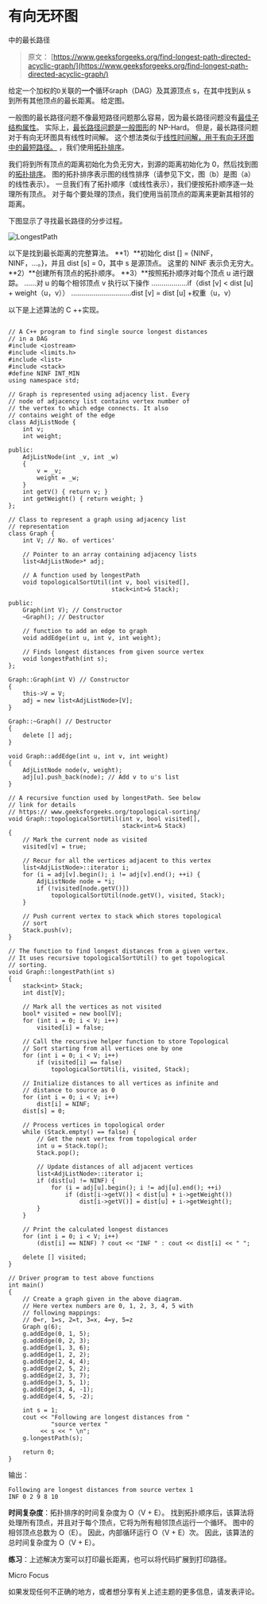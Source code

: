 # 有向无环图

中的最长路径

> 原文： [https://www.geeksforgeeks.org/find-longest-path-directed-acyclic-graph/](https://www.geeksforgeeks.org/find-longest-path-directed-acyclic-graph/)

给定一个加权的`D`关联的**一个**循环`G`raph（DAG）及其源顶点 s，在其中找到从 s 到所有其他顶点的最长距离。 给定图。

一般图的最长路径问题不像最短路径问题那么容易，因为最长路径问题没有[最佳子结构属性](https://www.geeksforgeeks.org/dynamic-programming-set-2-optimal-substructure-property/)。 实际上，[最长路径问题是一般图形](http://en.wikipedia.org/wiki/Longest_path_problem)的 NP-Hard。 但是，最长路径问题对于有向无环图具有线性时间解。 这个想法类似于[线性时间解，用于有向无环图中的最短路径。](https://www.geeksforgeeks.org/shortest-path-for-directed-acyclic-graphs/) ，我们使用[拓扑排序](https://www.geeksforgeeks.org/topological-sorting/)。

我们将到所有顶点的距离初始化为负无穷大，到源的距离初始化为 0，然后找到图的[拓扑排序](https://www.geeksforgeeks.org/topological-sorting/)。 图的拓扑排序表示图的线性排序（请参见下文，图（b）是图（a）的线性表示）。 一旦我们有了拓扑顺序（或线性表示），我们便按拓扑顺序逐一处理所有顶点。 对于每个要处理的顶点，我们使用当前顶点的距离来更新其相邻的距离。

下图显示了寻找最长路径的分步过程。

![LongestPath](img/5436e86149d255fbbf9b3dd661ae97b2.png)

以下是找到最长距离的完整算法。
**1）**初始化 dist [] = {NINF，NINF，…。}，并且 dist [s] = 0，其中 s 是源顶点。 这里的 NINF 表示负无穷大。
**2）**创建所有顶点的拓扑顺序。
**3）**按照拓扑顺序对每个顶点 u 进行跟踪。
…...对 u 的每个相邻顶点 v 执行以下操作
………………if（dist [v] < dist [u] + weight（u，v））
…………………………dist [v] = dist [u] +权重（u，v）

以下是上述算法的 C ++实现。

```

// A C++ program to find single source longest distances 
// in a DAG 
#include <iostream> 
#include <limits.h> 
#include <list> 
#include <stack> 
#define NINF INT_MIN 
using namespace std; 

// Graph is represented using adjacency list. Every  
// node of adjacency list contains vertex number of  
// the vertex to which edge connects. It also  
// contains weight of the edge  
class AdjListNode {  
    int v;  
    int weight;  

public:  
    AdjListNode(int _v, int _w)  
    {  
        v = _v;  
        weight = _w;  
    }  
    int getV() { return v; }  
    int getWeight() { return weight; }  
};  

// Class to represent a graph using adjacency list  
// representation  
class Graph {  
    int V; // No. of vertices'  

    // Pointer to an array containing adjacency lists  
    list<AdjListNode>* adj;  

    // A function used by longestPath  
    void topologicalSortUtil(int v, bool visited[],  
                             stack<int>& Stack);  

public:  
    Graph(int V); // Constructor  
    ~Graph(); // Destructor 

    // function to add an edge to graph  
    void addEdge(int u, int v, int weight);  

    // Finds longest distances from given source vertex  
    void longestPath(int s);  
};  

Graph::Graph(int V) // Constructor  
{  
    this->V = V;  
    adj = new list<AdjListNode>[V];  
}  

Graph::~Graph() // Destructor  
{  
    delete [] adj;  
}  

void Graph::addEdge(int u, int v, int weight)  
{  
    AdjListNode node(v, weight);  
    adj[u].push_back(node); // Add v to u's list  
}  

// A recursive function used by longestPath. See below  
// link for details  
// https:// www.geeksforgeeks.org/topological-sorting/  
void Graph::topologicalSortUtil(int v, bool visited[],  
                                stack<int>& Stack)  
{  
    // Mark the current node as visited  
    visited[v] = true;  

    // Recur for all the vertices adjacent to this vertex  
    list<AdjListNode>::iterator i;  
    for (i = adj[v].begin(); i != adj[v].end(); ++i) {  
        AdjListNode node = *i;  
        if (!visited[node.getV()])  
            topologicalSortUtil(node.getV(), visited, Stack);  
    }  

    // Push current vertex to stack which stores topological  
    // sort  
    Stack.push(v);  
}  

// The function to find longest distances from a given vertex.  
// It uses recursive topologicalSortUtil() to get topological  
// sorting.  
void Graph::longestPath(int s)  
{  
    stack<int> Stack;  
    int dist[V];  

    // Mark all the vertices as not visited  
    bool* visited = new bool[V];  
    for (int i = 0; i < V; i++)  
        visited[i] = false;  

    // Call the recursive helper function to store Topological  
    // Sort starting from all vertices one by one  
    for (int i = 0; i < V; i++)  
        if (visited[i] == false)  
            topologicalSortUtil(i, visited, Stack);  

    // Initialize distances to all vertices as infinite and  
    // distance to source as 0  
    for (int i = 0; i < V; i++)  
        dist[i] = NINF;  
    dist[s] = 0;  

    // Process vertices in topological order  
    while (Stack.empty() == false) {  
        // Get the next vertex from topological order  
        int u = Stack.top();  
        Stack.pop();  

        // Update distances of all adjacent vertices  
        list<AdjListNode>::iterator i;  
        if (dist[u] != NINF) {  
            for (i = adj[u].begin(); i != adj[u].end(); ++i)  
                if (dist[i->getV()] < dist[u] + i->getWeight())  
                    dist[i->getV()] = dist[u] + i->getWeight();  
        }  
    }  

    // Print the calculated longest distances  
    for (int i = 0; i < V; i++)  
        (dist[i] == NINF) ? cout << "INF " : cout << dist[i] << " "; 

    delete [] visited; 
}  

// Driver program to test above functions  
int main()  
{  
    // Create a graph given in the above diagram.  
    // Here vertex numbers are 0, 1, 2, 3, 4, 5 with  
    // following mappings:  
    // 0=r, 1=s, 2=t, 3=x, 4=y, 5=z  
    Graph g(6);  
    g.addEdge(0, 1, 5);  
    g.addEdge(0, 2, 3);  
    g.addEdge(1, 3, 6);  
    g.addEdge(1, 2, 2);  
    g.addEdge(2, 4, 4);  
    g.addEdge(2, 5, 2);  
    g.addEdge(2, 3, 7);  
    g.addEdge(3, 5, 1);  
    g.addEdge(3, 4, -1);  
    g.addEdge(4, 5, -2);  

    int s = 1;  
    cout << "Following are longest distances from "
            "source vertex "
         << s << " \n";  
    g.longestPath(s);  

    return 0;  
} 

```

输出：

```
Following are longest distances from source vertex 1
INF 0 2 9 8 10
```

**时间复杂度**：拓扑排序的时间复杂度为 O（V + E）。 找到拓扑顺序后，该算法将处理所有顶点，并且对于每个顶点，它将为所有相邻顶点运行一个循环。 图中的相邻顶点总数为 O（E）。 因此，内部循环运行 O（V + E）次。 因此，该算法的总时间复杂度为 O（V + E）。

**练习**：上述解决方案可以打印最长距离，也可以将代码扩展到打印路径。

Micro Focus

如果发现任何不正确的地方，或者想分享有关上述主题的更多信息，请发表评论。


